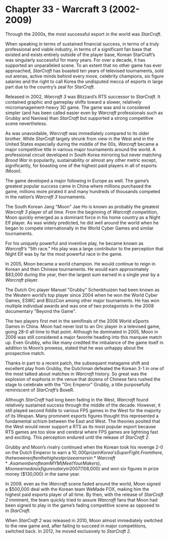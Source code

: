 # Chapter 33 - Warcraft 3 (2002-2009)

Through the 2000s, the most successful esport in the world was *StarCraft*. 

When speaking in terms of sustained financial success, in terms of a truly professional and viable industry, in terms of a significant fan base that existed and exists entirely outside of the player base, Korean StarCraft’s was singularly successful for many years. For over a decade, it has supported an unparalleled scene. To an extent that no other game has ever approached, *StarCraft* has boasted ten years of televised tournaments, sold out arenas, active minds behind every move, celebrity champions, six figure salaries and the right to call Korea the undisputed mecca of esports in large part due to the country’s zeal for *StarCraft*.

Released in 2002, *Warcraft 3* was Blizzard’s RTS successor to *StarCraft*. It contained graphic and gameplay shifts toward a slower, relatively micromanagement-heavy 3D game. The game was and is considered simpler (and has been called easier even by *Warcraft* professionals such as Grubby and Naniwa) than *StarCraft* but supported a strong competitive scene nevertheless.

As was unavoidable, *Warcraft* was immediately compared to its older brother. While *StarCraft* largely shrunk from view in the West and in the United States especially during the middle of the 00s, *Warcraft* became a major competitive title in various major tournaments around the world. A professional circuit developed in South Korea mirroring but never matching *Brood War* in popularity, sustainability or almost any other metric except, significantly, for boasting one of the highest paid players in all of esports (Moon). 

The game developed a major following in Europe as well. The game’s greatest popular success came in China where millions purchased the game, millions more pirated it and many hundreds of thousands competed in the nation’s *Warcraft 3* tournaments.

The South Korean Jang "Moon" Jae Ho is known as probably the greatest *Warcraft 3* player of all time. From the beginning of *Warcraft* competition, Moon quickly emerged as a dominant force in his home country as a Night Elf player. As was widely predicted, he did well around the world when he began to compete internationally in the World Cyber Games and similar tournaments. 

For his uniquely powerful and inventive play, he became known as *Warcraft’s* "5th race." His play was a large contributor to the perception that Night Elf was by far the most powerful race in the game.

In 2005, Moon became a world champion. He would continue to reign in Korean and then Chinese tournaments. He would earn approximately $83,000 during the year, then the largest sum earned in a single year by a *Warcraft* player.

The Dutch Orc player Manuel "Grubby" Schenkhuizen had been known as the Western world’s top player since 2004 when he won the World Cyber Games, ESWC and BlizzCon among other major tournaments. He has won multiple individual awards and was one of two protagonists in the 2008 documentary "Beyond the Game".

The two players first met in the semifinals of the 2006 World eSports Games in China. Moon had never lost to an Orc player in a televised game, going 28-0 all time to that point. Although he dominated in 2005, Moon in 2006 was still considered a major favorite heading into this marquee match up. Even Grubby, who like many credited the imbalance of the game itself in addition to Moon’s prowess, stated that he was unhappy about the prospective match.

Thanks in part to a recent patch, the subsequent metagame shift and excellent play from Grubby, the Dutchman defeated the Korean 3-1 in one of the most talked about matches in *Warcraft* history. So great was the explosion of euphoria in the venue that dozens of Chinese fans rushed the stage to celebrate with the "Orc Emperor" Grubby, a title purposefully reminiscent of *StarCraft*’s BoxeR.

Although *StarCraft* had long been fading in the West, *Warcraft* found relatively sustained success through the middle of the decade. However, it still played second fiddle to various FPS games in the West for the majority of its lifespan. Many prominent esports figures thought this represented a fundamental schism between the East and West. The theories posited that the West would never support a RTS as its most popular esport because RTS games are too slow and cerebral where FPS games are lightning fast and exciting. This perception endured until the release of *StarCraft 2*.

Grubby and Moon’s rivalry continued when the Korean took his revenge 2-0 on the Dutch Emperor to earn a $10,000 prize in Korea’s SuperFight. From there, the two were often the highest prize earners in *Warcraft*. As a member of team MYM (Meet Your Makers), Moon earned a six figure salary in 2007 ($108,000) and won six figures in prize money ($130,000) in the same year. 

In 2009, even as the *Warcraft* scene faded around the world, Moon signed a $500,000 deal with the Korean team WeMade FOX, making him the highest paid esports player of all time. By then, with the release of *StarCraft 2* imminent, the team quickly tried to assure *Warcraft* fans that Moon had been signed to play in the game’s fading competitive scene as opposed to in *StarCraft*.

When *StarCraft 2* was released in 2010, Moon almost immediately switched to the new game and, after failing to succeed in major competitions, switched back. In 2012, he moved exclusively to *StarCraft 2*.